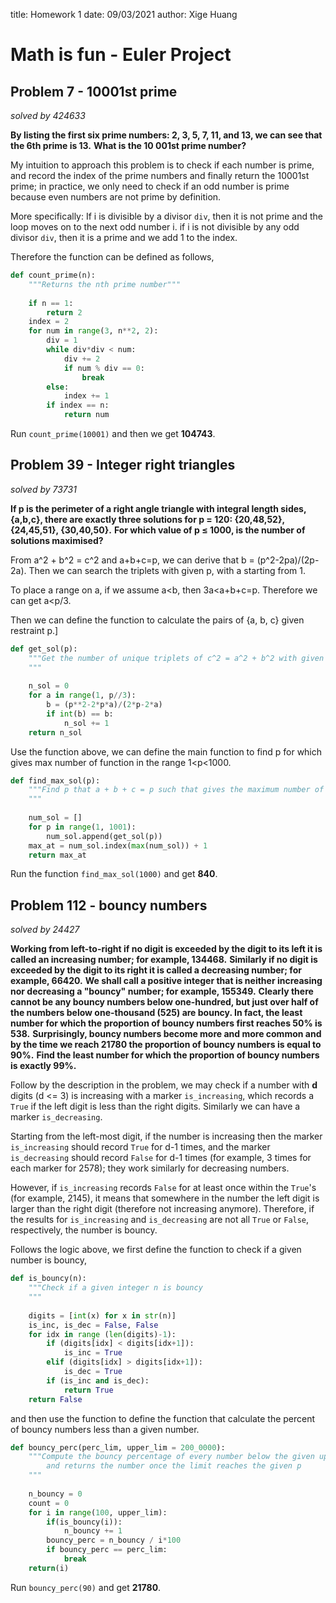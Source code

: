 title: Homework 1
date: 09/03/2021
author: Xige Huang

# Math is fun - Euler Project

## Problem 7 - 10001st prime 
_solved by 424633_

**By listing the first six prime numbers: 2, 3, 5, 7, 11, and 13, we can see that the 6th prime is 13.**
**What is the 10 001st prime number?**

My intuition to approach this problem is to check if each number is prime, and record the index of the prime numbers and finally return the 10001st prime; in practice, we only need to check if an odd number is prime because even numbers are not prime by definition. 

More specifically:
If i is divisible by a divisor `div`, then it is not prime and the loop moves on to the next odd number i.
if i is not divisible by any odd divisor `div`, then it is a prime and we add 1 to the index.

Therefore the function can be defined as follows,

``` python
def count_prime(n):
    """Returns the nth prime number"""
    
    if n == 1:
        return 2
    index = 2
    for num in range(3, n**2, 2):
        div = 1
        while div*div < num:
            div += 2
            if num % div == 0:
                break
        else:
            index += 1
        if index == n:
            return num           
```

Run `count_prime(10001)` and then we get **104743**.



## Problem 39 - Integer right triangles
_solved by 73731_

**If p is the perimeter of a right angle triangle with integral length sides, {a,b,c}, there are exactly three solutions for p = 120: {20,48,52}, {24,45,51}, {30,40,50}.**
**For which value of p ≤ 1000, is the number of solutions maximised?**


From a^2 + b^2 = c^2 and a+b+c=p, we can derive that b = (p^2-2pa)/(2p-2a). 
Then we can search the triplets with given p, with a starting from 1.

To place a range on a, if we assume a<b, then 3a<a+b+c=p. Therefore we can get a<p/3.

Then we can define the function to calculate the pairs of {a, b, c} given restraint p.]

``` python
def get_sol(p):
    """Get the number of unique triplets of c^2 = a^2 + b^2 with given restraint a + b + c = p
    """
    
    n_sol = 0
    for a in range(1, p//3):
        b = (p**2-2*p*a)/(2*p-2*a)
        if int(b) == b:
            n_sol += 1
    return n_sol
```

Use the function above, we can define the main function to find p for which gives max number of function in the range 1<p<1000.

``` python
def find_max_sol(p):
    """Find p that a + b + c = p such that gives the maximum number of combination {a, b, c}
    """
    
    num_sol = []
    for p in range(1, 1001):
        num_sol.append(get_sol(p))
    max_at = num_sol.index(max(num_sol)) + 1
    return max_at
```

Run the function `find_max_sol(1000)` and get **840**.


## Problem 112 - bouncy numbers
_solved by 24427_


**Working from left-to-right if no digit is exceeded by the digit to its left it is called an increasing number; for example, 134468.**
**Similarly if no digit is exceeded by the digit to its right it is called a decreasing number; for example, 66420.**
**We shall call a positive integer that is neither increasing nor decreasing a "bouncy" number; for example, 155349.**
**Clearly there cannot be any bouncy numbers below one-hundred, but just over half of the numbers below one-thousand (525) are bouncy. In fact, the least number for which the proportion of bouncy numbers first reaches 50% is 538.**
**Surprisingly, bouncy numbers become more and more common and by the time we reach 21780 the proportion of bouncy numbers is equal to 90%.**
**Find the least number for which the proportion of bouncy numbers is exactly 99%.**


Follow by the description in the problem, we may check if a number with __d__ digits (d <= 3) is increasing with a marker `is_increasing`, which records a `True` if the left digit is less than the right digits. Similarly we can have a marker `is_decreasing`.

Starting from the left-most digit, if the number is increasing then the marker `is_increasing` should record `True` for d-1 times, and the marker `is_decreasing` should record `False` for d-1 times (for example, 3 times for each marker for 2578); they work similarly for decreasing numbers.


However, if `is_increasing` records `False` for at least once within the `True`'s (for example, 2145), it means that somewhere in the number the left digit is larger than the right digit (therefore not increasing anymore). Therefore, if the results for `is_increasing` and `is_decreasing` are not all `True` or `False`, respectively, the number is bouncy.


Follows the logic above, we first define the function to check if a given number is bouncy,

``` python
def is_bouncy(n):
    """Check if a given integer n is bouncy
    """
    
    digits = [int(x) for x in str(n)]
    is_inc, is_dec = False, False
    for idx in range (len(digits)-1):
        if (digits[idx] < digits[idx+1]):
            is_inc = True
        elif (digits[idx] > digits[idx+1]):
            is_dec = True
        if (is_inc and is_dec):
            return True
    return False
```

and then use the function to define the function that calculate the percent of bouncy numbers less than a given number.

``` python
def bouncy_perc(perc_lim, upper_lim = 200_0000):
    """Compute the bouncy percentage of every number below the given upper limit,
        and returns the number once the limit reaches the given p
    """
    
    n_bouncy = 0 
    count = 0
    for i in range(100, upper_lim):
        if(is_bouncy(i)):
            n_bouncy += 1
        bouncy_perc = n_bouncy / i*100
        if bouncy_perc == perc_lim:
            break
    return(i)
```

Run `bouncy_perc(90)` and get **21780**.